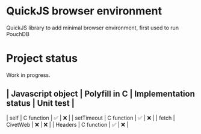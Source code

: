 # QuickJS browser environment

QuickJS library to add minimal browser environment, first used to run PouchDB

# Project status

Work in progress.

| Javascript object | Polyfill in C | Implementation status | Unit test |
------------------------------------------------------------------------------
| self | C function | ✅ | ❌ |
| setTimeout | C function | ✅ | ❌ |
| fetch | CivetWeb | ❌ | ❌ |
| Headers | C function | ✅ | ❌ |
